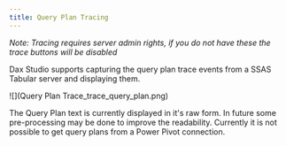 ```yaml
---
title: Query Plan Tracing
---
```


_Note: Tracing requires server admin rights, if you do not have these the trace buttons will be disabled_

Dax Studio supports capturing the query plan trace events from a SSAS Tabular server and displaying them.

![](Query Plan Trace_trace_query_plan.png)

The Query Plan text is currently displayed in it's raw form. In future some pre-processing may be done to improve the readability. Currently it is not possible to get query plans from a Power Pivot connection.

